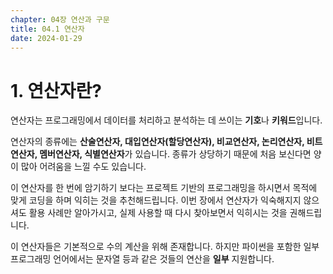 ```yaml
---
chapter: 04장 연산과 구문
title: 04.1 연산자
date: 2024-01-29
---
```


# 1. 연산자란?

연산자는 프로그래밍에서 데이터를 처리하고 분석하는 데 쓰이는 **기호**나 **키워드**입니다.

연산자의 종류에는 **산술연산자, 대입연산자(할당연산자), 비교연산자, 논리연산자, 비트연산자, 멤버연산자, 식별연산자**가 있습니다. 종류가 상당하기 때문에 처음 보신다면 양이 많아 어려움을 느낄 수도 있습니다.

이 연산자를 한 번에 암기하기 보다는 프로젝트 기반의 프로그래밍을 하시면서 목적에 맞게 코딩을 하며 익히는 것을 추천해드립니다. 이번 장에서 연산자가 익숙해지지 않으셔도 활용 사례만 알아가시고, 실제 사용할 때 다시 찾아보면서 익히시는 것을 권해드립니다.

이 연산자들은 기본적으로 수의 계산을 위해 존재합니다. 하지만 파이썬을 포함한 일부 프로그래밍 언어에서는 문자열 등과 같은 것들의 연산을 **일부** 지원합니다.
